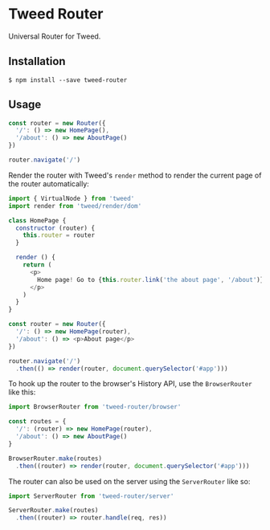 # Tweed Router

Universal Router for Tweed.

## Installation

```shell
$ npm install --save tweed-router
```

## Usage

```javascript
const router = new Router({
  '/': () => new HomePage(),
  '/about': () => new AboutPage()
})

router.navigate('/')
```

Render the router with Tweed's `render` method to render the current page of the router
automatically:

```javascript
import { VirtualNode } from 'tweed'
import render from 'tweed/render/dom'

class HomePage {
  constructor (router) {
    this.router = router
  }

  render () {
    return (
      <p>
        Home page! Go to {this.router.link('the about page', '/about')}
      </p>
    )
  }
}

const router = new Router({
  '/': () => new HomePage(router),
  '/about': () => <p>About page</p>
})

router.navigate('/')
  .then(() => render(router, document.querySelector('#app')))
```

To hook up the router to the browser's History API, use the `BrowserRouter` like this:

```javascript
import BrowserRouter from 'tweed-router/browser'

const routes = {
  '/': (router) => new HomePage(router),
  '/about': () => new AboutPage()
}

BrowserRouter.make(routes)
  .then((router) => render(router, document.querySelector('#app')))
```

The router can also be used on the server using the `ServerRouter` like so:

```javascript
import ServerRouter from 'tweed-router/server'

ServerRouter.make(routes)
  .then((router) => router.handle(req, res))
```
